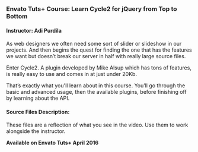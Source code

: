 ### Envato Tuts+ Course: Learn Cycle2 for jQuery from Top to Bottom
#### Instructor: Adi Purdila

As web designers we often need some sort of slider or slideshow in our projects. And then begins the quest for finding the one that has the features we want but doesn’t break our server in half with really large source files.

Enter Cycle2. A plugin developed by Mike Alsup which has tons of features, is really easy to use and comes in at just under 20Kb.

That’s exactly what you'll learn about in this course. You’ll go through the basic and advanced usage, then the available plugins, before finishing off by learning about the API.

#### Source Files Description:

These files are a reflection of what you see in the video. Use them to work alongside the instructor.

**Available on Envato Tuts+ April 2016**
